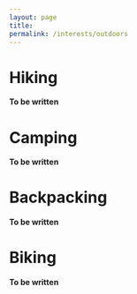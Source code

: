 ```yaml
---
layout: page
title: 
permalink: /interests/outdoors
---
```


# Hiking

**To be written**

# Camping

**To be written**

# Backpacking

**To be written**

# Biking

**To be written**

